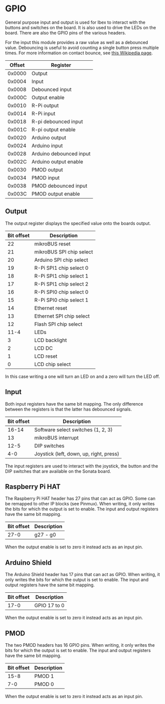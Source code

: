 # GPIO

General purpose input and output is used for Ibex to interact with the buttons and switches on the board.
It is also used to drive the LEDs on the board.
There are also the GPIO pins of the various headers.

For the input this module provides a raw value as well as a debounced value.
Debouncing is useful to avoid counting a single button press multiple times.
For more information on contact bounce, see [this Wikipedia page](https://en.wikipedia.org/wiki/Switch#Contact_bounce).

| Offset | Register                |
|--------|-------------------------|
| 0x0000 | Output                  |
| 0x0004 | Input                   |
| 0x0008 | Debounced input         |
| 0x000C | Output enable           |
| 0x0010 | R-Pi output             |
| 0x0014 | R-Pi input              |
| 0x0018 | R-pi debounced input    |
| 0x001C | R-pi output enable      |
| 0x0020 | Arduino output          |
| 0x0024 | Arduino input           |
| 0x0028 | Arduino debounced input |
| 0x002C | Arduino output enable   |
| 0x0030 | PMOD output             |
| 0x0034 | PMOD input              |
| 0x0038 | PMOD debounced input    |
| 0x003C | PMOD output enable      |

## Output

The output register displays the specified value onto the boards output.

| Bit offset | Description |
|------------|-------------|
| 22         | mikroBUS reset |
| 21         | mikroBUS SPI chip select |
| 20         | Arduino SPI chip select |
| 19         | R-Pi SPI1 chip select 0 |
| 18         | R-Pi SPI1 chip select 1 |
| 17         | R-Pi SPI1 chip select 2 |
| 16         | R-Pi SPI0 chip select 0 |
| 15         | R-Pi SPI0 chip select 1 |
| 14         | Ethernet reset |
| 13         | Ethernet SPI chip select |
| 12         | Flash SPI chip select |
| 11-4       | LEDs        |
| 3          | LCD backlight |
| 2          | LCD DC      |
| 1          | LCD reset   |
| 0          | LCD chip select |

In this case writing a one will turn an LED on and a zero will turn the LED off.

## Input

Both input registers have the same bit mapping.
The only difference between the registers is that the latter has debounced signals.

| Bit offset | Description |
|------------|-------------|
| 16-14      | Software select switches (1, 2, 3) |
| 13         | mikroBUS interrupt |
| 12-5       | DIP switches |
| 4-0        | Joystick (left, down, up, right, press) |

The input registers are used to interact with the joystick, the button and the DIP switches that are available on the Sonata board.

## Raspberry Pi HAT

The Raspberry Pi HAT header has 27 pins that can act as GPIO.
Some can be remapped to other IP blocks (see Pinmux).
When writing, it only writes the bits for which the output is set to enable.
The input and output registers have the same bit mapping.

| Bit offset | Description |
|------------|-------------|
| 27-0       | g27 - g0    |

When the output enable is set to zero it instead acts as an input pin.

## Arduino Shield

The Arduino Shield header has 17 pins that can act as GPIO.
When writing, it only writes the bits for which the output is set to enable.
The input and output registers have the same bit mapping.

| Bit offset | Description  |
|------------|--------------|
| 17-0       | GPIO 17 to 0 |

When the output enable is set to zero it instead acts as an input pin.

## PMOD

The two PMOD headers has 16 GPIO pins.
When writing, it only writes the bits for which the output is set to enable.
The input and output registers have the same bit mapping.

| Bit offset | Description |
|------------|-------------|
|   15-8     | PMOD 1      |
|   7-0      | PMOD 0      |

When the output enable is set to zero it instead acts as an input pin.
